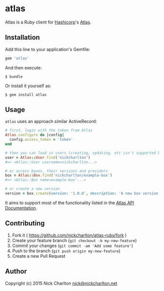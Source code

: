 # atlas

Atlas is a Ruby client for [Hashicorp][]'s [Atlas][].

## Installation

Add this line to your application's Gemfile:

```ruby
gem 'atlas'
```

And then execute:

    $ bundle

Or install it yourself as:

    $ gem install atlas

## Usage

`atlas` uses an approach similar ActiveRecord:

```ruby
# first, login with the token from Atlas
Atlas.configure do |config|
  config.access_token = 'token'
end

# then you can load in users (creating, updating, etc isn't supported by Atlas)
user = Atlas::User.find('nickcharlton')
#=> <Atlas::User username=nickcharlton...>

# or access boxes, their versions and providers
box = Atlas::Box.find('nickcharlton/example-box')
#=> <Atlas::Box name=example-box'...>

# or create a new version
version = box.create(version: '1.0.0', description: 'A new box version.')
```

It aims to support most of the functionality listed in the [Atlas API
Documentation][].

## Contributing

1. Fork it ( https://github.com/nickcharlton/atlas-ruby/fork )
2. Create your feature branch (`git checkout -b my-new-feature`)
3. Commit your changes (`git commit -am 'Add some feature'`)
4. Push to the branch (`git push origin my-new-feature`)
5. Create a new Pull Request

## Author

Copyright (c) 2015 Nick Charlton <nick@nickcharlton.net>

[Hashicorp]: https://www.hashicorp.com
[Atlas]: https://atlas.hashicorp.com
[Atlas API Documentation]: https://atlas.hashicorp.com/docs
